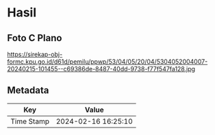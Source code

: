 # Hasil

## Foto C Plano

https://sirekap-obj-formc.kpu.go.id/d61d/pemilu/ppwp/53/04/05/20/04/5304052004007-20240215-101455--c69386de-8487-40dd-9738-f77f547fa128.jpg


## Metadata

| Key        | Value               |
| ---------- | ------------------- |
| Time Stamp | 2024-02-16 16:25:10 |



